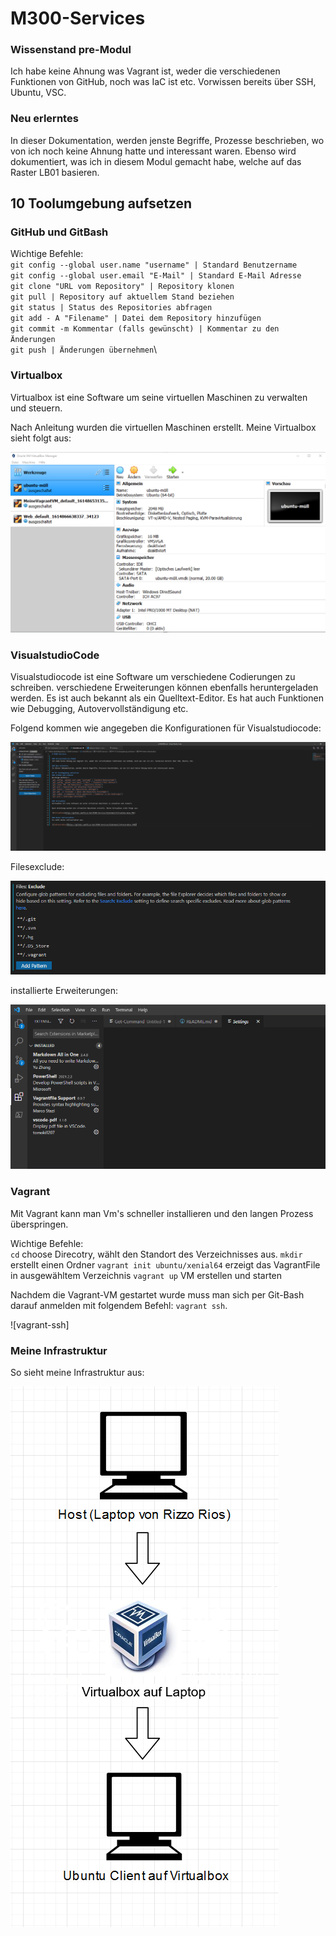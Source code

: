 # M300-Services

### Wissenstand pre-Modul
Ich habe keine Ahnung was Vagrant ist, weder die verschiedenen Funktionen von GitHub, noch was IaC ist etc. Vorwissen bereits über SSH, Ubuntu, VSC.

### Neu erlerntes
In dieser Dokumentation, werden jenste Begriffe, Prozesse beschrieben, wo von ich noch keine Ahnung hatte und interessant waren. Ebenso wird dokumentiert, was ich in diesem Modul gemacht habe, welche auf das Raster LB01 basieren.

## 10 Toolumgebung aufsetzen
### GitHub und GitBash
Wichtige Befehle:\
`git config --global user.name "username" | Standard Benutzername`\
`git config --global user.email "E-Mail" | Standard E-Mail Adresse`\
`git clone "URL vom Repository" | Repository klonen`\
`git pull | Repository auf aktuellem Stand beziehen`\
`git status | Status des Repositories abfragen`\
`git add - A "Filename" | Datei dem Repository hinzufügen`\
`git commit -m Kommentar (falls gewünscht) | Kommentar zu den Änderungen`\
`git push | Änderungen übernehmen`\

### Virtualbox
Virtualbox ist eine Software um seine virtuellen Maschinen zu verwalten und steuern.

Nach Anleitung wurden die virtuellen Maschinen erstellt. Meine Virtualbox sieht folgt aus:

![Virtualbox](https://github.com/Rizzo-bot/M300-Services/blob/main/Virtualbox-menu.PNG)

### VisualstudioCode
Visualstudiocode ist eine Software um verschiedene Codierungen zu schreiben. verschiedene Erweiterungen können ebenfalls heruntergeladen werden. Es ist auch bekannt als ein Quelltext-Editor. Es hat auch Funktionen wie Debugging, Autovervollständigung etc.

Folgend kommen wie angegeben die Konfigurationen für Visualstudiocode:

![Visualstudiocode1](https://github.com/Rizzo-bot/M300-Services/blob/main/visualstudiocode-1.PNG)

Filesexclude:

![Visualstudiocode2](https://github.com/Rizzo-bot/M300-Services/blob/main/visualstudiocode-filesexclude.PNG)

installierte Erweiterungen:

![Visualstudiocode3](https://github.com/Rizzo-bot/M300-Services/blob/main/visualstudiocode-installed.PNG)

### Vagrant
Mit Vagrant kann man Vm's schneller installieren und den langen Prozess überspringen.

Wichtige Befehle:\
`cd` choose Direcotry, wählt den Standort des Verzeichnisses aus.
`mkdir` erstellt einen Ordner
`vagrant init ubuntu/xenial64` erzeigt das VagrantFile in ausgewähltem Verzeichnis
`vagrant up` VM erstellen und starten

Nachdem die Vagrant-VM gestartet wurde muss man sich per Git-Bash darauf anmelden mit folgendem Befehl: `vagrant ssh`.

![vagrant-ssh] 

### Meine Infrastruktur 
So sieht meine Infrastruktur aus:

![Infrastruktur](https://github.com/Rizzo-bot/M300-Services/blob/main/Infrastruktur.PNG)



